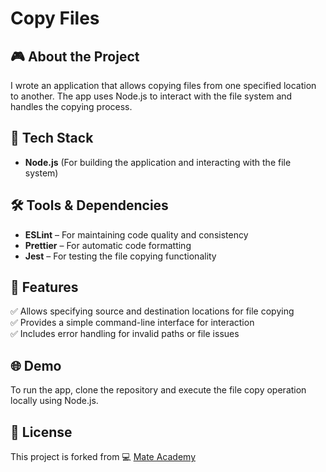 # Copy Files

## 🎮 About the Project
I wrote an application that allows copying files from one specified location to another. The app uses Node.js to interact with the file system and handles the copying process.

## 🚀 Tech Stack
- **Node.js** (For building the application and interacting with the file system)

## 🛠️ Tools & Dependencies
- **ESLint** – For maintaining code quality and consistency  
- **Prettier** – For automatic code formatting  
- **Jest** – For testing the file copying functionality  

## 📌 Features
✅ Allows specifying source and destination locations for file copying  
✅ Provides a simple command-line interface for interaction  
✅ Includes error handling for invalid paths or file issues  

## 🌐 Demo
To run the app, clone the repository and execute the file copy operation locally using Node.js.

## 📜 License
This project is forked from 💻 [Mate Academy](https://github.com/mate-academy/node_copy-files)

